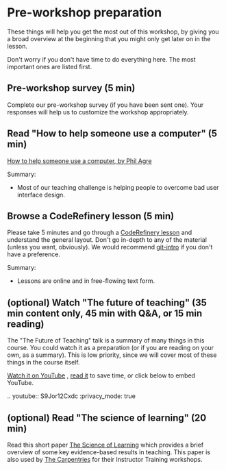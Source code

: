 # Pre-workshop preparation

These things will help you get the most out of this workshop, by
giving you a broad overview at the beginning that you might only get
later on in the lesson.

Don't worry if you don't have time to do everything here.  The most
important ones are listed first.



## Pre-workshop survey (5 min)

Complete our pre-workshop survey (if you have been sent one). Your
responses will help us to customize the workshop appropriately.



## Read "How to help someone use a computer" (5 min)

[How to help someone use a computer, by Phil
Agre](https://www.librarian.net/stax/4965/how-to-help-someone-use-a-computer-by-phil-agre/)

Summary:

* Most of our teaching challenge is helping people to overcome bad
  user interface design.



## Browse a CodeRefinery lesson (5 min)

Please take 5 minutes and go through a [CodeRefinery
lesson](https://coderefinery.org/lessons/) and understand the general
layout.  Don't go in-depth to any of the material (unless you want,
obviously).  We would recommend
[git-intro](https://coderefinery.github.io/git-intro/) if you don't
have a preference.

Summary:

* Lessons are online and in free-flowing text form.



## (optional) Watch "The future of teaching" (35 min content only, 45 min with Q&A, or 15 min reading)

The "The Future of Teaching" talk is a summary of many things in this
course.  You could watch it as a preparation (or if you are reading on
your own, as a summary).  This is low priority, since we will cover
most of these things in the course itself.

[Watch it on YouTube](https://www.youtube.com/watch?v=S9Jor12Cxdc)
, [read it](https://hackmd.io/KRqQirJ_Rn2SHcE-t1iAUg) to save time,
or click below to embed YouTube.

.. youtube:: S9Jor12Cxdc
   :privacy_mode: true



## (optional) Read "The science of learning" (20 min)

Read this short paper [The Science of
Learning](https://carpentries.github.io/instructor-training/files/papers/science-of-learning-2015.pdf)
which provides a brief overview of some key evidence-based results in
teaching. This paper is also used by [The
Carpentries](https://carpentries.org/) for their Instructor Training
workshops.



